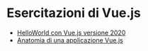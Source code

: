 # Esercitazioni di Vue.js

* [HelloWorld con Vue.js versione 2020](https://www.emmecilab.net/helloworld-con-vue-js-versione-2020/)
* [Anatomia di una applicazione Vue.js](https://www.emmecilab.net/anatomia-di-una-applicazione-vue-js/)
